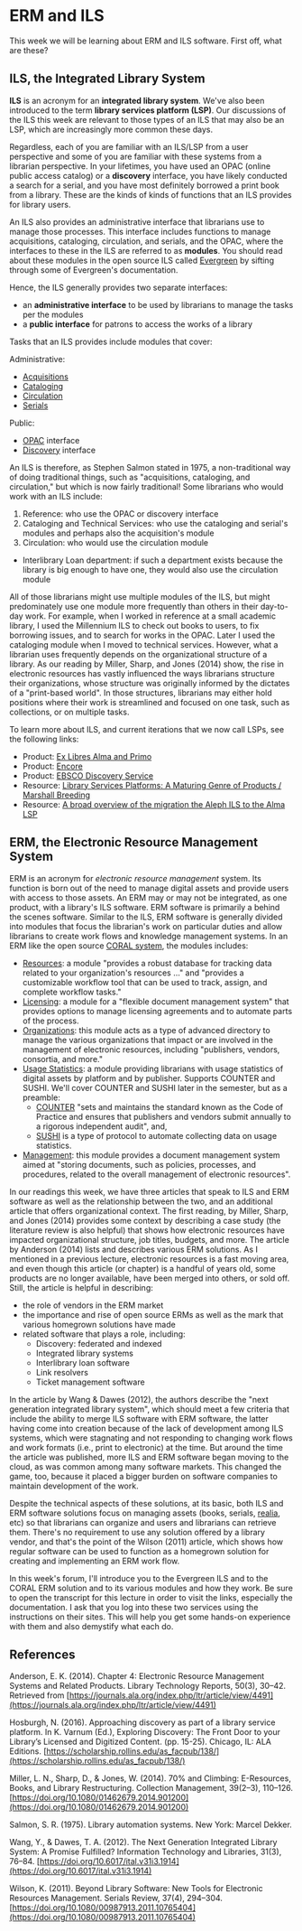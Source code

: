 # ERM and ILS

This week we will be learning about ERM and ILS software. First off, what are these?

## ILS, the Integrated Library System

**ILS** is an acronym for an **integrated library system**. We've also been introduced to the term **library services platform (LSP)**. Our discussions of the ILS this week are relevant to those types of an ILS that may also be an LSP, which are increasingly more common these days.

Regardless, each of you are familiar with an ILS/LSP from a user perspective and some of you are familiar with these systems from a librarian perspective. In your lifetimes, you have used an OPAC (online public access catalog) or a **discovery** interface, you have likely conducted a search for a serial, and you have most definitely borrowed a print book from a library. These are the kinds of kinds of functions that an ILS provides for library users.

An ILS also provides an administrative interface that librarians use to manage those processes. This interface includes functions to manage acquisitions, cataloging, circulation, and serials, and the OPAC, where the interfaces to these in the ILS are referred to as **modules**. You should read about these modules in the open source ILS called [Evergreen][evergreen] by sifting through some of Evergreen's documentation.

Hence, the ILS generally provides two separate interfaces:

* an **administrative interface** to be used by librarians to manage the tasks per the modules
* a **public interface** for patrons to access the works of a library

Tasks that an ILS provides include modules that cover:

Administrative:

* [Acquisitions][acquisitions]
* [Cataloging][cataloging]
* [Circulation][circulation]
* [Serials][serials]

Public:

* [OPAC][opac] interface
* [Discovery][hosburgh2016] interface 

An ILS is therefore, as Stephen Salmon stated in 1975, a non-traditional way of doing traditional things, such as "acquisitions, cataloging, and circulation," but which is now fairly traditional! Some librarians who would work with an ILS include:

1. Reference: who use the OPAC or discovery interface
1. Cataloging and Technical Services: who use the cataloging and serial's modules and perhaps also the acquisition's module
1. Circulation: who would use the circulation module
  * Interlibrary Loan department: if such a department exists because the library is big enough to have one, they would also use the circulation module

All of those librarians might use multiple modules of the ILS, but might predominately use one module more frequently than others in their day-to-day work. For example, when I worked in reference at a small academic library, I used the Millennium ILS to check out books to users, to fix borrowing issues, and to search for works in the OPAC. Later I used the cataloging module when I moved to technical services. However, what a librarian uses frequently depends on the organizational structure of a library. As our reading by Miller, Sharp, and Jones (2014) show, the rise in electronic resources has vastly influenced the ways librarians structure their organizations, whose structure was originally informed by the dictates of a "print-based world". In those structures, librarians may either hold positions where their work is streamlined and focused on one task, such as collections, or on multiple tasks.

To learn more about ILS, and current iterations that we now call LSPs, see the following links:

- Product: [Ex Libres Alma and Primo][exlibres]
- Product: [Encore][encore]
- Product: [EBSCO Discovery Service][ebdiscovery]
- Resource: [Library Services Platforms: A Maturing Genre of Products / Marshall Breeding][breeding2015]
- Resource: [A broad overview of the migration the Aleph ILS to the Alma LSP][almaimplementation]

[exlibres]:https://knowledge.exlibrisgroup.com/campusM/Product_Documentation/Custom_Integrations_(Sample)/Ex_Libris_Alma_and_Primo_(Library)
[encore]:https://www.iii.com/products/encore/
[ebdiscovery]:https://www.ebsco.com/products/ebsco-discovery-service
[breeding2015]:https://journals.ala.org/ltr/issue/download/509/259
[almaimplementation]:https://guides.cuny.edu/LSPImplementation

## ERM, the Electronic Resource Management System

ERM is an acronym for *electronic resource management* system. Its function is born out of the need to manage digital assets and provide users with access to those assets. An ERM may or may not be integrated, as one product, with a library's ILS software. ERM software is primarily a behind the scenes software. Similar to the ILS, ERM software is generally divided into modules that focus the librarian's work on particular duties and allow librarians to create work flows and knowledge management systems. In an ERM like the open source [CORAL system][coral_modules], the modules includes:

* [Resources][resources_module]: a module "provides a robust database for tracking data related to your organization's resources ..." and "provides a customizable workflow tool that can be used to track, assign, and complete workflow tasks."
* [Licensing][licensing_module]: a module for a "flexible document management system" that provides options to manage licensing agreements and to automate parts of the process.
* [Organizations][organizations_module]: this module acts as a type of advanced directory to manage the various organizations that impact or are involved in the management of electronic resources, including "publishers, vendors, consortia, and more."
* [Usage Statistics][usage_statistics]: a module providing librarians with usage statistics of digital assets by platform and by publisher. Supports COUNTER and SUSHI. We'll cover COUNTER and SUSHI later in the semester, but as a preamble:
  * [COUNTER][counter] "sets and maintains the standard known as the Code of Practice and ensures that publishers and vendors submit annually to a rigorous independent audit", and,
  * [SUSHI][sushi] is a type of protocol to automate collecting data on usage statistics.
* [Management][management_module]: this module provides a document management system aimed at "storing documents, such as policies, processes, and procedures, related to the overall management of electronic resources".

In our readings this week, we have three articles that speak to ILS and ERM software as well as the relationship between the two, and an additional article that offers organizational context. The first reading, by Miller, Sharp, and Jones (2014) provides some context by describing a case study (the literature review is also helpful) that shows how electronic resources have impacted organizational structure, job titles, budgets, and more. The article by Anderson (2014) lists and describes various ERM solutions. As I mentioned in a previous lecture, electronic resources is a fast moving area, and even though this article (or chapter) is a handful of years old, some products are no longer available, have been merged into others, or sold off. Still, the article is helpful in describing:

* the role of vendors in the ERM market
* the importance and rise of open source ERMs as well as the mark that various homegrown solutions have made
* related software that plays a role, including:
  * Discovery: federated and indexed
  * Integrated library systems
  * Interlibrary loan software
  * Link resolvers
  * Ticket management software

In the article by Wang & Dawes (2012), the authors describe the "next generation integrated library system", which should meet a few criteria that include the ability to merge ILS software with ERM software, the latter having come into creation because of the lack of development among ILS systems, which were stagnating and not responding to changing work flows and work formats (i.e., print to electronic) at the time. But around the time the article was published, more ILS and ERM software began moving to the cloud, as was common among many software markets. This changed the game, too, because it placed a bigger burden on software companies to maintain development of the work.

Despite the technical aspects of these solutions, at its basic, both ILS and ERM software solutions focus on managing assets (books, serials, [realia][realia], etc) so that librarians can organize and users and librarians can retrieve them. There's no requirement to use any solution offered by a library vendor, and that's the point of the Wilson (2011) article, which shows how regular software can be used to function as a homegrown solution for creating and implementing an ERM work flow.

In this week's forum, I'll introduce you to the Evergreen ILS and to the CORAL ERM solution and to its various modules and how they work. Be sure to open the transcript for this lecture in order to visit the links, especially the documentation. I ask that you log into these two services using the instructions on their sites. This will help you get some hands-on experience with them and also demystify what each do.

## References

Anderson, E. K. (2014). Chapter 4: Electronic Resource Management Systems and Related Products. Library Technology Reports, 50(3), 30–42. Retrieved from [https://journals.ala.org/index.php/ltr/article/view/4491](https://journals.ala.org/index.php/ltr/article/view/4491)

Hosburgh, N. (2016). Approaching discovery as part of a library service platform. In K. Varnum (Ed.), Exploring Discovery: The Front Door to your Library’s Licensed and Digitized Content. (pp. 15-25). Chicago, IL: ALA Editions. [https://scholarship.rollins.edu/as_facpub/138/](https://scholarship.rollins.edu/as_facpub/138/)

Miller, L. N., Sharp, D., & Jones, W. (2014). 70% and Climbing: E-Resources, Books, and Library Restructuring. Collection Management, 39(2–3), 110–126. [https://doi.org/10.1080/01462679.2014.901200](https://doi.org/10.1080/01462679.2014.901200)

Salmon, S. R. (1975). Library automation systems. New York: Marcel Dekker.

Wang, Y., & Dawes, T. A. (2012). The Next Generation Integrated Library System: A Promise Fulfilled? Information Technology and Libraries, 31(3), 76–84. [https://doi.org/10.6017/ital.v31i3.1914](https://doi.org/10.6017/ital.v31i3.1914)

Wilson, K. (2011). Beyond Library Software: New Tools for Electronic Resources Management. Serials Review, 37(4), 294–304.
[https://doi.org/10.1080/00987913.2011.10765404](https://doi.org/10.1080/00987913.2011.10765404)

[coral_modules]:http://coral-erm.org/modules/
[resources_module]:http://coral-erm.org/resources/
[licensing_module]:http://coral-erm.org/licensing/
[organizations_module]:http://coral-erm.org/organizations/
[usage_statistics]:http://coral-erm.org/usage-statistics/
[counter]:https://www.projectcounter.org/about/counter-for-libraries/
[sushi]:https://www.niso.org/standards-committees/sushi
[management_module]:http://coral-erm.org/management/
[evergreen]:http://docs.evergreen-ils.org/
[acquisitions]:http://docs.evergreen-ils.org/reorg/3.2/acquisitions/
[cataloging]:http://docs.evergreen-ils.org/reorg/3.2/cataloging/
[circulation]:http://docs.evergreen-ils.org/reorg/3.2/circulation/
[serials]:http://docs.evergreen-ils.org/reorg/3.2/serials/
[opac]:http://docs.evergreen-ils.org/reorg/3.2/opac/
[realia]:https://archives.yale.edu/subjects/33488
[hosburgh2016]:https://scholarship.rollins.edu/as_facpub/138/
